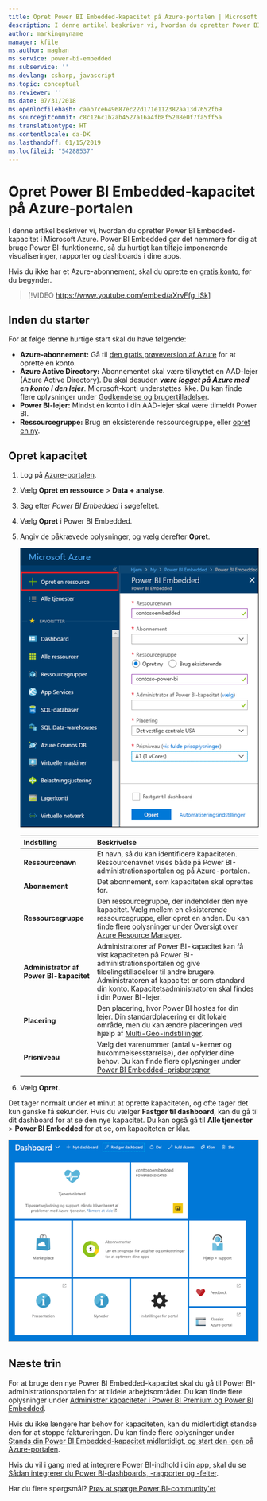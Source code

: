 ```yaml
---
title: Opret Power BI Embedded-kapacitet på Azure-portalen | Microsoft Docs
description: I denne artikel beskriver vi, hvordan du opretter Power BI Embedded-kapacitet i Microsoft Azure.
author: markingmyname
manager: kfile
ms.author: maghan
ms.service: power-bi-embedded
ms.subservice: ''
ms.devlang: csharp, javascript
ms.topic: conceptual
ms.reviewer: ''
ms.date: 07/31/2018
ms.openlocfilehash: caab7ce649687ec22d171e112382aa13d7652fb9
ms.sourcegitcommit: c8c126c1b2ab4527a16a4fb8f5208e0f7fa5ff5a
ms.translationtype: HT
ms.contentlocale: da-DK
ms.lasthandoff: 01/15/2019
ms.locfileid: "54288537"
---
```

# <a name="create-power-bi-embedded-capacity-in-the-azure-portal"></a>Opret Power BI Embedded-kapacitet på Azure-portalen

I denne artikel beskriver vi, hvordan du opretter Power BI Embedded-kapacitet i Microsoft Azure. Power BI Embedded gør det nemmere for dig at bruge Power BI-funktionerne, så du hurtigt kan tilføje imponerende visualiseringer, rapporter og dashboards i dine apps.

Hvis du ikke har et Azure-abonnement, skal du oprette en [gratis konto](https://azure.microsoft.com/free/), før du begynder.

> [!VIDEO https://www.youtube.com/embed/aXrvFfg_iSk]

## <a name="before-you-begin"></a>Inden du starter

For at følge denne hurtige start skal du have følgende:

* **Azure-abonnement:** Gå til [den gratis prøveversion af Azure](https://azure.microsoft.com/free/) for at oprette en konto.
* **Azure Active Directory:** Abonnementet skal være tilknyttet en AAD-lejer (Azure Active Directory). Du skal desuden ***være logget på Azure med en konto i den lejer***. Microsoft-konti understøttes ikke. Du kan finde flere oplysninger under [Godkendelse og brugertilladelser](https://docs.microsoft.com/azure/analysis-services/analysis-services-manage-users).
* **Power BI-lejer:** Mindst én konto i din AAD-lejer skal være tilmeldt Power BI.
* **Ressourcegruppe:** Brug en eksisterende ressourcegruppe, eller [opret en ny](https://docs.microsoft.com/azure/azure-resource-manager/resource-group-overview).

## <a name="create-a-capacity"></a>Opret kapacitet

1. Log på [Azure-portalen](https://portal.azure.com/).

2. Vælg **Opret en ressource** > **Data + analyse**.

3. Søg efter *Power BI Embedded* i søgefeltet.

4. Vælg **Opret** i Power BI Embedded.

5. Angiv de påkrævede oplysninger, og vælg derefter **Opret**.

    ![Felter, der skal udfyldes for at oprette ny kapacitet](media/azure-pbie-create-capacity/azure-portal-create-power-bi-embedded.png)

    |Indstilling |Beskrivelse |
    |---------|---------|
    |**Ressourcenavn**|Et navn, så du kan identificere kapaciteten. Ressourcenavnet vises både på Power BI-administrationsportalen og på Azure-portalen.|
    |**Abonnement**|Det abonnement, som kapaciteten skal oprettes for.|
    |**Ressourcegruppe**|Den ressourcegruppe, der indeholder den nye kapacitet. Vælg mellem en eksisterende ressourcegruppe, eller opret en anden. Du kan finde flere oplysninger under [Oversigt over Azure Resource Manager](https://docs.microsoft.com/azure/azure-resource-manager/resource-group-overview).|
    |**Administrator af Power BI-kapacitet**|Administratorer af Power BI-kapacitet kan få vist kapaciteten på Power BI-administrationsportalen og give tildelingstilladelser til andre brugere. Administratoren af kapacitet er som standard din konto. Kapacitetsadministratoren skal findes i din Power BI-lejer.|
    |**Placering**|Den placering, hvor Power BI hostes for din lejer. Din standardplacering er dit lokale område, men du kan ændre placeringen ved hjælp af [Multi-Geo-indstillinger](embedded-multi-geo.md).
    |**Prisniveau**|Vælg det varenummer (antal v-kerner og hukommelsesstørrelse), der opfylder dine behov.  Du kan finde flere oplysninger under [Power BI Embedded-prisberegner](https://azure.microsoft.com/pricing/details/power-bi-embedded/)|

6. Vælg **Opret**.

Det tager normalt under et minut at oprette kapaciteten, og ofte tager det kun ganske få sekunder. Hvis du vælger **Fastgør til dashboard**, kan du gå til dit dashboard for at se den nye kapacitet. Du kan også gå til **Alle tjenester** > **Power BI Embedded** for at se, om kapaciteten er klar.

![Dashboard på Azure-portalen med Power BI Embedded-kapacitet](media/azure-pbie-create-capacity/azure-portal-dashboard.png)

## <a name="next-steps"></a>Næste trin

For at bruge den nye Power BI Embedded-kapacitet skal du gå til Power BI-administrationsportalen for at tildele arbejdsområder. Du kan finde flere oplysninger under [Administrer kapaciteter i Power BI Premium og Power BI Embedded](https://powerbi.microsoft.com/documentation/powerbi-admin-premium-manage/).

Hvis du ikke længere har behov for kapaciteten, kan du midlertidigt standse den for at stoppe faktureringen. Du kan finde flere oplysninger under [Stands din Power BI Embedded-kapacitet midlertidigt, og start den igen på Azure-portalen](azure-pbie-pause-start.md).

Hvis du vil i gang med at integrere Power BI-indhold i din app, skal du se [Sådan integrerer du Power BI-dashboards, -rapporter og -felter](https://powerbi.microsoft.com/documentation/powerbi-developer-embedding-content/).

Har du flere spørgsmål? [Prøv at spørge Power BI-community'et](http://community.powerbi.com/)